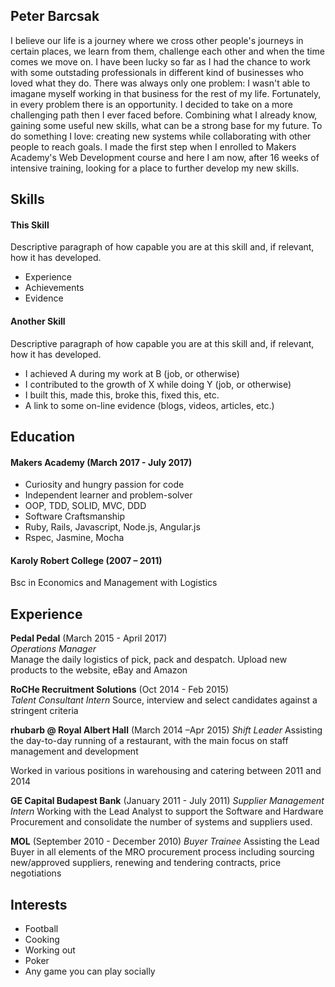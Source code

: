 ## Peter Barcsak

I believe our life is a journey where we cross other people's journeys in certain places, we learn from them, challenge each other and when the time comes we move on. I have been lucky so far as I had the chance to work with some outstading professionals in different kind of businesses who loved what they do. There was always only one problem: I wasn't able to imagane myself working in that business for the rest of my life. Fortunately, in every problem there is an opportunity. I decided to take on a more challenging path then I ever faced before. Combining what I already know, gaining some useful new skills, what can be a strong base for my future. To do something I love: creating new systems while collaborating with other people to reach goals. I made the first step when I enrolled to Makers Academy's Web Development course and here I am now, after 16 weeks of intensive training, looking for a place to further develop my new skills.

## Skills

#### This Skill

Descriptive paragraph of how capable you are at this skill and, if relevant, how it has developed.

- Experience
- Achievements
- Evidence

#### Another Skill

Descriptive paragraph of how capable you are at this skill and, if relevant, how it has developed.

- I achieved A during my work at B (job, or otherwise)
- I contributed to the growth of X while doing Y (job, or otherwise)
- I built this, made this, broke this, fixed this, etc.
- A link to some on-line evidence (blogs, videos, articles, etc.)

## Education

#### Makers Academy (March 2017 - July 2017)

- Curiosity and hungry passion for code
- Independent learner and problem-solver
- OOP, TDD, SOLID, MVC, DDD
- Software Craftsmanship
- Ruby, Rails, Javascript, Node.js, Angular.js
- Rspec, Jasmine, Mocha

#### Karoly Robert College (2007 – 2011)

Bsc in Economics and Management with Logistics

## Experience

**Pedal Pedal** (March 2015 - April 2017)    
*Operations Manager*  
Manage the daily logistics of pick, pack and despatch. Upload new products to the website, eBay and Amazon

**RoCHe Recruitment Solutions** (Oct 2014 - Feb 2015)   
*Talent Consultant Intern* 
Source, interview and select candidates against a stringent criteria
 
**rhubarb @ Royal Albert Hall** (March 2014 –Apr 2015)
*Shift Leader*
Assisting the day-to-day running of a restaurant, with the main focus on staff management and development

Worked in various positions in warehousing and catering between 2011 and 2014

**GE Capital Budapest Bank** (January 2011 - July 2011)
*Supplier Management Intern*
Working with the Lead Analyst to support the Software and Hardware Procurement and consolidate the number of systems and suppliers used.

**MOL** (September 2010 - December 2010)
*Buyer Trainee*
Assisting the Lead Buyer in all elements of the MRO procurement process including sourcing new/approved suppliers, renewing and tendering contracts, price negotiations

## Interests

- Football
- Cooking
- Working out
- Poker
- Any game you can play socially
